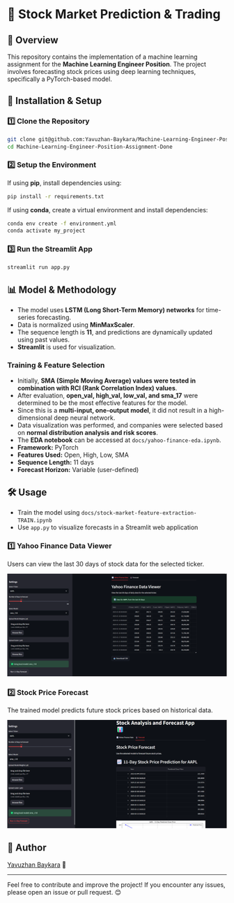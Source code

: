 ﻿# 📌 Stock Market Prediction & Trading

## 📖 Overview
This repository contains the implementation of a machine learning assignment for the **Machine Learning Engineer Position**. The project involves forecasting stock prices using deep learning techniques, specifically a PyTorch-based model.


## 🚀 Installation & Setup

### **1️⃣ Clone the Repository**
```bash
git clone git@github.com:Yavuzhan-Baykara/Machine-Learning-Engineer-Position-Assignment-Done.git
cd Machine-Learning-Engineer-Position-Assignment-Done
```

### **2️⃣ Setup the Environment**
If using **pip**, install dependencies using:
```bash
pip install -r requirements.txt
```

If using **conda**, create a virtual environment and install dependencies:
```bash
conda env create -f environment.yml
conda activate my_project
```

### **3️⃣ Run the Streamlit App**
```bash
streamlit run app.py
```

## 📊 Model & Methodology
- The model uses **LSTM (Long Short-Term Memory) networks** for time-series forecasting.
- Data is normalized using **MinMaxScaler**.
- The sequence length is **11**, and predictions are dynamically updated using past values.
- **Streamlit** is used for visualization.

### Training & Feature Selection
- Initially, **SMA (Simple Moving Average) values were tested in combination with RCI (Rank Correlation Index) values**.
- After evaluation, **open_val, high_val, low_val, and sma_17** were determined to be the most effective features for the model.
- Since this is a **multi-input, one-output model**, it did not result in a high-dimensional deep neural network.
- Data visualization was performed, and companies were selected based on **normal distribution analysis and risk scores**.
- The **EDA notebook** can be accessed at `docs/yahoo-finance-eda.ipynb`. 
- **Framework:** PyTorch
- **Features Used:** Open, High, Low, SMA
- **Sequence Length:** 11 days
- **Forecast Horizon:** Variable (user-defined)

## 🛠️ Usage
- Train the model using `docs/stock-market-feature-extraction-TRAIN.ipynb`
- Use `app.py` to visualize forecasts in a Streamlit web application
### 1️⃣ Yahoo Finance Data Viewer
Users can view the last 30 days of stock data for the selected ticker.

![Yahoo Finance Data Viewer](./image/data.png)

### 2️⃣ Stock Price Forecast
The trained model predicts future stock prices based on historical data.

![Stock Price Forecast](./image/forecast.png)
## 📌 Author
[Yavuzhan Baykara](https://github.com/Yavuzhan-Baykara) 🚀

---

Feel free to contribute and improve the project! If you encounter any issues, please open an issue or pull request. 😊

